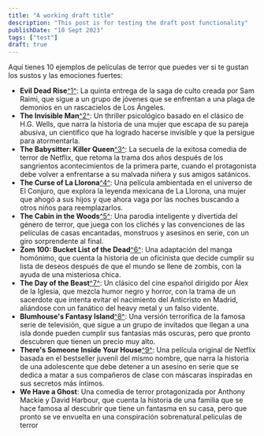 ```yaml
---
title: "A working draft title"
description: "This post is for testing the draft post functionality"
publishDate: "10 Sept 2023"
tags: ["test"]
draft: true
---
```


[1]: https://bing.com/search?q=peliculas+de+terror
[2]: https://www.youtube.com/watch?v=xYBKE9Gyjqc
[3]: https://www.youtube.com/watch?v=3oDs3H83x_Y
[4]: https://www.youtube.com/watch?v=GwZ8onTu-c0
[5]: https://www.youtube.com/playlist?list=PLqxJrQpJhzY27W3AaU_wVwS1g5fmbp6Hh
[6]: https://www.netflix.com/es/browse/genre/8711
[7]: https://www.espinof.com/listas/mejores-peliculas-terror-todos-tiempos
[8]: https://www.culturagenial.com/es/peliculas-de-terror-recientes/
[9]: https://youtube.com/playlist?list=PLTu73AU63hNlqtXyj4uY2d6pGnIJBg8NP

Aquí tienes 10 ejemplos de películas de terror que puedes ver si te gustan los sustos y las emociones fuertes:

- **Evil Dead Rise**[^1^][1]: La quinta entrega de la saga de culto creada por Sam Raimi, que sigue a un grupo de jóvenes que se enfrentan a una plaga de demonios en un rascacielos de Los Ángeles.
- **The Invisible Man**[^2^][2]: Un thriller psicológico basado en el clásico de H.G. Wells, que narra la historia de una mujer que escapa de su pareja abusiva, un científico que ha logrado hacerse invisible y que la persigue para atormentarla.
- **The Babysitter: Killer Queen**[^3^][3]: La secuela de la exitosa comedia de terror de Netflix, que retoma la trama dos años después de los sangrientos acontecimientos de la primera parte, cuando el protagonista debe volver a enfrentarse a su malvada niñera y sus amigos satánicos.
- **The Curse of La Llorona**[^4^][4]: Una película ambientada en el universo de El Conjuro, que explora la leyenda mexicana de La Llorona, una mujer que ahogó a sus hijos y que ahora vaga por las noches buscando a otros niños para reemplazarlos.
- **The Cabin in the Woods**[^5^][5]: Una parodia inteligente y divertida del género de terror, que juega con los clichés y las convenciones de las películas de casas encantadas, monstruos y asesinos en serie, con un giro sorprendente al final.
- **Zom 100: Bucket List of the Dead**[^6^][6]: Una adaptación del manga homónimo, que cuenta la historia de un oficinista que decide cumplir su lista de deseos después de que el mundo se llene de zombis, con la ayuda de una misteriosa chica.
- **The Day of the Beast**[^7^][7]: Un clásico del cine español dirigido por Álex de la Iglesia, que mezcla humor negro y horror, con la trama de un sacerdote que intenta evitar el nacimiento del Anticristo en Madrid, aliándose con un fanático del heavy metal y un falso vidente.
- **Blumhouse's Fantasy Island**[^8^][8]: Una versión terrorífica de la famosa serie de televisión, que sigue a un grupo de invitados que llegan a una isla donde pueden cumplir sus fantasías más oscuras, pero que pronto descubren que tienen un precio muy alto.
- **There's Someone Inside Your House**[^9^][9]: Una película original de Netflix basada en el bestseller juvenil del mismo nombre, que narra la historia de una adolescente que debe detener a un asesino en serie que se dedica a matar a sus compañeros de clase con máscaras inspiradas en sus secretos más íntimos.
- **We Have a Ghost**: Una comedia de terror protagonizada por Anthony Mackie y David Harbour, que cuenta la historia de una familia que se hace famosa al descubrir que tiene un fantasma en su casa, pero que pronto se ve envuelta en una conspiración sobrenatural.peliculas de terror
